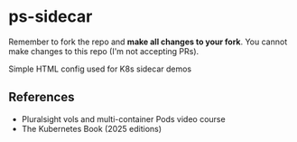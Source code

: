 # ps-sidecar

Remember to fork the repo and **make all changes to your fork**. You cannot make changes to this repo (I'm not accepting PRs).

Simple HTML config used for K8s sidecar demos

## References

- Pluralsight vols and multi-container Pods video course
- The Kubernetes Book (2025 editions)
